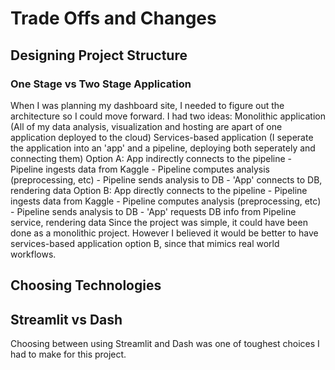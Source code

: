 # Trade Offs and Changes

## Designing Project Structure
### One Stage vs Two Stage Application
When I was planning my dashboard site, I needed to figure out the architecture so I could move forward. I had two ideas:
  Monolithic application (All of my data analysis, visualization and hosting are apart of one application deployed to the cloud)
  Services-based application (I seperate the application into an 'app' and a pipeline, deploying both seperately and connecting them)
    Option A: App indirectly connects to the pipeline
      - Pipeline ingests data from Kaggle
      - Pipeline computes analysis (preprocessing, etc)
      - Pipeline sends analysis to DB
      - 'App' connects to DB, rendering data
    Option B: App directly connects to the pipeline
      - Pipeline ingests data from Kaggle
      - Pipeline computes analysis (preprocessing, etc)
      - Pipeline sends analysis to DB
      - 'App' requests DB info from Pipeline service, rendering data
Since the project was simple, it could have been done as a monolithic project. However I believed it would be better to have services-based application option B,
since that mimics real world workflows.


## Choosing Technologies

## Streamlit vs Dash

Choosing between using Streamlit and Dash was one of toughest choices I had to make for this project. 
